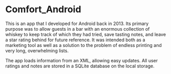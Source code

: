 # Comfort_Android

This is an app that I developed for Android back in 2013. Its primary purpose was to allow guests in a bar with an enormous collection of whiskey to keep track of which they had tried, save tasting notes, and leave a star rating behind for future reference. It was intended both as a marketing tool as well as a solution to the problem of endless printing and very long, overwhelming lists.

The app loads information from an XML, allowing easy updates. All user ratings and notes are stored in a SQLite database on the local storage.
